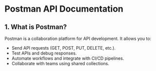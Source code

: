 # Postman API Documentation

## 1. What is Postman?
Postman is a collaboration platform for API development. It allows you to:
- Send API requests (GET, POST, PUT, DELETE, etc.).
- Test APIs and debug responses.
- Automate workflows and integrate with CI/CD pipelines.
- Collaborate with teams using shared collections.
